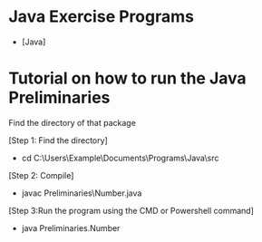 # Java Exercise Programs

- [Java]

# Tutorial on how to run the Java Preliminaries
Find the directory of that package

[Step 1: Find the directory]
- cd C:\Users\Example\Documents\Programs\Java\src

[Step 2: Compile]
- javac Preliminaries\Number.java

[Step 3:Run the program using the CMD or Powershell command]
- java Preliminaries.Number